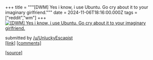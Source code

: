 +++
title = """[DWM] Yes i know, i use Ubuntu. Go cry about it to your imaginary girlfriend."""
date = 2024-11-06T18:16:00.000Z
tags = ["reddit","wm"]
+++
[![[DWM] Yes i know, i use Ubuntu. Go cry about it to your imaginary girlfriend.](https://preview.redd.it/cxka03ltlbzd1.png?width=640&crop=smart&auto=webp&s=705cf072036b7011dd2ed022a71fafce4e694fc3 "[DWM] Yes i know, i use Ubuntu. Go cry about it to your imaginary girlfriend.")](https://www.reddit.com/r/unixporn/comments/1gl51sv/dwm_yes_i_know_i_use_ubuntu_go_cry_about_it_to/)

submitted by [/u/UnluckyEscapist](https://www.reddit.com/user/UnluckyEscapist)  
[\[link\]](https://i.redd.it/cxka03ltlbzd1.png) [\[comments\]](https://www.reddit.com/r/unixporn/comments/1gl51sv/dwm_yes_i_know_i_use_ubuntu_go_cry_about_it_to/)

[[source]](https://www.reddit.com/r/unixporn/comments/1gl51sv/dwm_yes_i_know_i_use_ubuntu_go_cry_about_it_to/)
